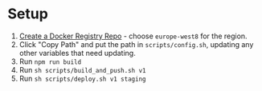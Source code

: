 # Setup

1. [Create a Docker Registry Repo](https://console.cloud.google.com/artifacts/create-repo) - choose `europe-west8` for the region.
2. Click "Copy Path" and put the path in `scripts/config.sh`, updating any other variables that need updating.
3. Run `npm run build`
4. Run `sh scripts/build_and_push.sh v1`
5. Run `sh scripts/deploy.sh v1 staging`

